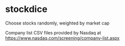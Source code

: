 # stockdice
Choose stocks randomly, weighted by market cap

Company list CSV files provided by Nasdaq at
https://www.nasdaq.com/screening/company-list.aspx
